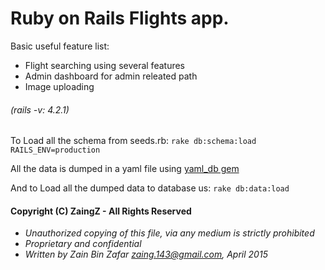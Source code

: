 # Ruby on Rails Flights app.


Basic useful feature list:

 * Flight searching using several features
 * Admin dashboard for admin releated path
 * Image uploading
###### (rails -v: 4.2.1)

To Load all the schema from seeds.rb:
```rake db:schema:load RAILS_ENV=production```

All the data is dumped in a yaml file using [yaml_db gem](https://github.com/yamldb/yaml_db)

And to Load all the dumped data to database us:
```rake db:data:load```


#### Copyright (C) ZaingZ - All Rights Reserved
 * *Unauthorized copying of this file, via any medium is strictly prohibited*
 * *Proprietary and confidential*
 * *Written by Zain Bin Zafar <zaing.143@gmail.com>, April 2015*
 